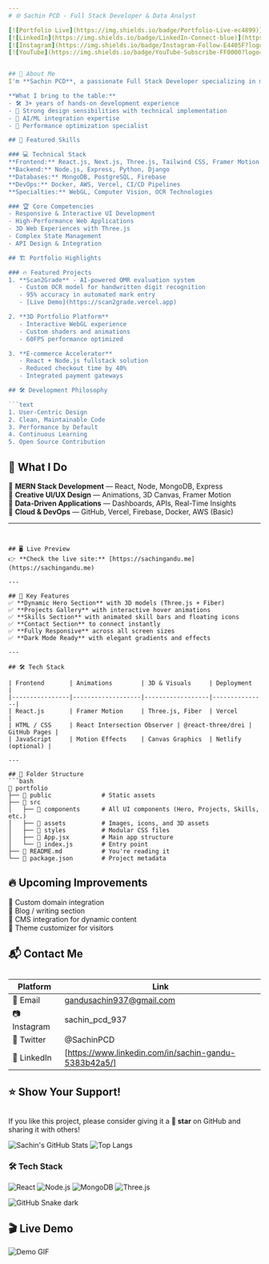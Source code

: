 ```yaml
---
# 🌐 Sachin PCD - Full Stack Developer & Data Analyst

[![Portfolio Live](https://img.shields.io/badge/Portfolio-Live-ec4899)](https://yourportfolio.com)
[![LinkedIn](https://img.shields.io/badge/LinkedIn-Connect-blue)](https://www.linkedin.com/in/sachin-gandu-5383b42a5/)
[![Instagram](https://img.shields.io/badge/Instagram-Follow-E4405F?logo=instagram&logoColor=white)](https://instagram.com/sachin_pcd_937)
[![YouTube](https://img.shields.io/badge/YouTube-Subscribe-FF0000?logo=youtube&logoColor=white)](https://www.youtube.com/@SachinPCD-Telugu)


## 👋 About Me
I'm **Sachin PCD**, a passionate Full Stack Developer specializing in modern web technologies with a keen eye for design and user experience. I transform complex problems into elegant, performant solutions that delight users and drive business value.

**What I bring to the table:**
- 🛠️ 3+ years of hands-on development experience
- 🎨 Strong design sensibilities with technical implementation
- 🤖 AI/ML integration expertise
- 🚀 Performance optimization specialist

## 🌟 Featured Skills

### 💻 Technical Stack
**Frontend:** React.js, Next.js, Three.js, Tailwind CSS, Framer Motion  
**Backend:** Node.js, Express, Python, Django  
**Databases:** MongoDB, PostgreSQL, Firebase  
**DevOps:** Docker, AWS, Vercel, CI/CD Pipelines  
**Specialties:** WebGL, Computer Vision, OCR Technologies  

### 🏆 Core Competencies
- Responsive & Interactive UI Development
- High-Performance Web Applications
- 3D Web Experiences with Three.js
- Complex State Management
- API Design & Integration

## 🏗️ Portfolio Highlights

### 🔥 Featured Projects
1. **Scan2Grade** - AI-powered OMR evaluation system  
   - Custom OCR model for handwritten digit recognition
   - 95% accuracy in automated mark entry
   - [Live Demo](https://scan2grade.vercel.app)

2. **3D Portfolio Platform**  
   - Interactive WebGL experience
   - Custom shaders and animations
   - 60FPS performance optimized

3. **E-commerce Accelerator**  
   - React + Node.js fullstack solution
   - Reduced checkout time by 40%
   - Integrated payment gateways

## 🛠️ Development Philosophy

```text
1. User-Centric Design
2. Clean, Maintainable Code
3. Performance by Default
4. Continuous Learning
5. Open Source Contribution

```


## 🚀 What I Do
🎯 **MERN Stack Development** — React, Node, MongoDB, Express  
🎯 **Creative UI/UX Design** — Animations, 3D Canvas, Framer Motion  
🎯 **Data-Driven Applications** — Dashboards, APIs, Real-Time Insights  
🎯 **Cloud & DevOps** — GitHub, Vercel, Firebase, Docker, AWS (Basic)

---
```


## 🖥️ Live Preview
👉 **Check the live site:** [https://sachingandu.me](https://sachingandu.me)

---

## 🎨 Key Features
✅ **Dynamic Hero Section** with 3D models (Three.js + Fiber)  
✅ **Projects Gallery** with interactive hover animations  
✅ **Skills Section** with animated skill bars and floating icons  
✅ **Contact Section** to connect instantly  
✅ **Fully Responsive** across all screen sizes  
✅ **Dark Mode Ready** with elegant gradients and effects

---

## 🛠️ Tech Stack

| Frontend       | Animations        | 3D & Visuals     | Deployment    |
|----------------|-------------------|------------------|---------------|
| React.js       | Framer Motion     | Three.js, Fiber  | Vercel        |
| HTML / CSS     | React Intersection Observer | @react-three/drei | GitHub Pages |
| JavaScript     | Motion Effects    | Canvas Graphics  | Netlify (optional) |

---

## 📂 Folder Structure
```bash
📁 portfolio
├── 📁 public              # Static assets
├── 📁 src
│   ├── 📁 components      # All UI components (Hero, Projects, Skills, etc.)
│   ├── 📁 assets          # Images, icons, and 3D assets
│   ├── 📁 styles          # Modular CSS files
│   ├── 📄 App.jsx         # Main app structure
│   └── 📄 index.js        # Entry point
├── 📄 README.md           # You're reading it
└── 📄 package.json        # Project metadata
```

## 🔥 Upcoming Improvements

📌 Custom domain integration  
📌 Blog / writing section  
📌 CMS integration for dynamic content  
📌 Theme customizer for visitors

## 📬 Contact Me

## 

| Platform | Link |
| --- | --- |
| 📧 Email | gandusachin937@gmail.com |
| 📷 Instagram | sachin_pcd_937 |
| 🧠 Twitter | @SachinPCD |
| 💼 LinkedIn | [https://www.linkedin.com/in/sachin-gandu-5383b42a5/] |

## ⭐ Show Your Support!

## 

If you like this project, please consider giving it a **🌟 star** on GitHub and sharing it with others!

![Sachin's GitHub Stats](https://github-readme-stats.vercel.app/api?username=SachinPCD&show_icons=true&theme=radical)
![Top Langs](https://github-readme-stats.vercel.app/api/top-langs/?username=SachinPCD&layout=compact&theme=radical)



### 🛠 Tech Stack
![React](https://img.shields.io/badge/React-20232A?style=for-the-badge&logo=react&logoColor=61DAFB)
![Node.js](https://img.shields.io/badge/Node.js-339933?style=for-the-badge&logo=nodedotjs&logoColor=white)
![MongoDB](https://img.shields.io/badge/MongoDB-4EA94B?style=for-the-badge&logo=mongodb&logoColor=white)
![Three.js](https://img.shields.io/badge/Three.js-black?style=for-the-badge&logo=three.js&logoColor=white)


![GitHub Snake dark](https://github.com/SachinPCD/SachinPCD/blob/output/github-contribution-grid-snake-dark.svg)


## 🎬 Live Demo

![Demo GIF](https://github.com/SachinPCD/your-repo-name/blob/main/demo.gif?raw=true)
